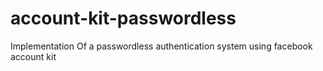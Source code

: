 # account-kit-passwordless
Implementation Of a passwordless authentication system using facebook account kit
